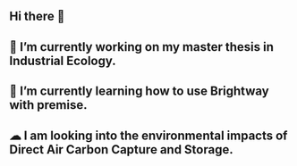 ## Hi there 👋
## 🔭 I’m currently working on my master thesis in Industrial Ecology.
## 🌱 I’m currently learning how to use Brightway with premise. 
## ☁ I am looking into the environmental impacts of Direct Air Carbon Capture and Storage. 

<!--
**paumoer/paumoer** is a ✨ _special_ ✨ repository because its `README.md` (this file) appears on your GitHub profile.

Here are some ideas to get you started:

- 🔭 I’m currently working on ...
- 🌱 I’m currently learning ...
- 👯 I’m looking to collaborate on ...
- 🤔 I’m looking for help with ...
- 💬 Ask me about ...
- 📫 How to reach me: ...
- 😄 Pronouns: ...
- ⚡ Fun fact: ...
-->
